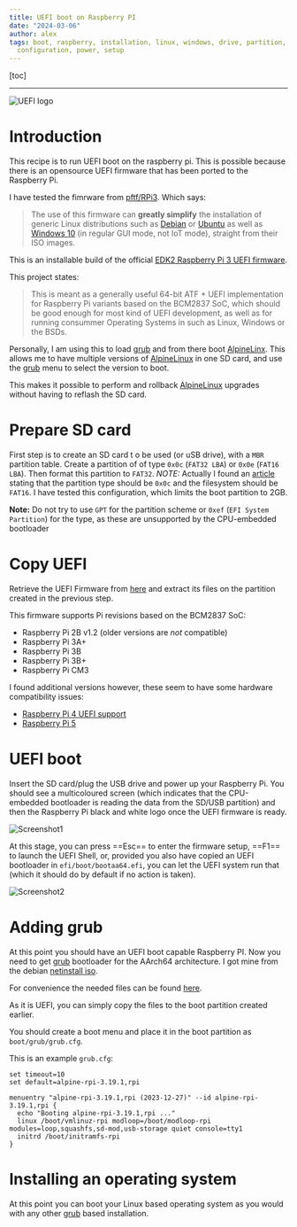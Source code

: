 ```yaml
---
title: UEFI boot on Raspberry PI
date: "2024-03-06"
author: alex
tags: boot, raspberry, installation, linux, windows, drive, partition, filesystem,
  configuration, power, setup
---
```

[toc]
***
![UEFI logo]({static}/images/2024/uefi_forum.png)

# Introduction

This recipe is to run UEFI boot on the raspberry pi.  This is possible because
there is an opensource UEFI firmware that has been ported to the Raspberry Pi.

I have tested the fimrware from [pftf/RPi3][uefi-pi3]. 
Which says:

> The use of this firmware can __greatly simplify__ the installation of generic Linux
> distributions such as [Debian](https://pete.akeo.ie/2019/07/installing-debian-arm64-on-raspberry-pi.html)
> or [Ubuntu](https://github.com/tianocore/edk2-platforms/blob/master/Platform/RaspberryPi/RPi3/Systems.md#Ubuntu)
> as well as [Windows 10](https://www.worproject.ml/) (in regular GUI mode, not IoT mode),
> straight from their ISO images.

This is an installable build of the official
[EDK2 Raspberry Pi 3 UEFI firmware](https://github.com/tianocore/edk2-platforms/tree/master/Platform/RaspberryPi/RPi3).

This project states:

> This is meant as a generally useful 64-bit ATF + UEFI implementation for
> Raspberry Pi variants based on the BCM2837 SoC, which should be good enough for
> most kind of UEFI development, as well as for running consummer Operating Systems
> in such as Linux, Windows or the BSDs.

Personally, I am using this to load [grub][grub] and from there boot [AlpineLinx][al].
This allows me to have multiple versions of [AlpineLinux][al] in one SD card, and
use the [grub][grub] menu to select the version to boot.

This makes it possible to perform and rollback [AlpineLinux][al] upgrades without
having to reflash the SD card.

# Prepare SD card

First step is to create an SD card t o be used (or uSB drive), with a `MBR` partition
table.  Create a partition of of type `0x0c` (`FAT32 LBA`) or `0x0e`
(`FAT16 LBA`). Then format this partition to `FAT32`.  *NOTE:* Actually I found
an [article](https://pete.akeo.ie/2019/07/installing-debian-arm64-on-raspberry-pi.html)
stating that the partition type should be `0x0c` and the filesystem should be 
`FAT16`.  I have tested this configuration, which limits the boot partition to 2GB.

__Note:__ Do not try to use `GPT` for the partition scheme or `0xef` (`EFI System
Partition`)  for the type, as these are unsupported by the CPU-embedded bootloader

# Copy UEFI

Retrieve the UEFI Firmware from [here][uefi-pi3] and extract its files on
the partition created in the previous step.

This firmware supports Pi revisions based on the BCM2837 SoC:

- Raspberry Pi 2B v1.2 (older versions are *not* compatible)
- Raspberry Pi 3A+
- Raspberry Pi 3B
- Raspberry Pi 3B+
- Raspberry Pi CM3

I found additional versions however, these seem to have some hardware
compatibility issues:

- [Raspberry Pi 4 UEFI support](https://github.com/pftf/RPi4)
- [Raspberry Pi 5](https://github.com/worproject/rpi5-uefi)

# UEFI boot

Insert the SD card/plug the USB drive and power up your Raspberry Pi. You should see a
multicoloured screen (which indicates that the CPU-embedded bootloader is reading the
data from the SD/USB partition) and then the Raspberry Pi black and white logo once the
UEFI firmware is ready.

![Screenshot1]({static}/images/2024/pi-uefi-Screenshot1.png)

At this stage, you can press ==Esc== to enter the firmware setup, ==F1==
to launch the UEFI Shell, or, provided you also have copied an UEFI bootloader in
`efi/boot/bootaa64.efi`, you can let the UEFI system run that (which it should do by
default if no action is taken).

![Screenshot2]({static}/images/2024/pi-uefi-Screenshot2.png)

# Adding grub

At this point you should have an UEFI boot capable Raspberry PI.  Now you need
to get [grub][grub] bootloader for the AArch64 architecture.  I got mine from
the debian [netinstall iso](https://cdimage.debian.org/debian-cd/current/arm64/iso-cd/).

For convenience the needed files can be found
[here]({static}/images/2024/uefi-pi/grub-aarch64.zip).

As it is UEFI, you can simply copy the files to the boot partition created earlier.

You should create a boot menu and place it in the boot partition as `boot/grub/grub.cfg`.

This is an example `grub.cfg`:

```text
set timeout=10
set default=alpine-rpi-3.19.1,rpi

menuentry "alpine-rpi-3.19.1,rpi (2023-12-27)" --id alpine-rpi-3.19.1,rpi {
  echo "Booting alpine-rpi-3.19.1,rpi ..."
  linux /boot/vmlinuz-rpi modloop=/boot/modloop-rpi modules=loop,squashfs,sd-mod,usb-storage quiet console=tty1 
  initrd /boot/initramfs-rpi
}
```

# Installing an operating system

At this point you can boot your Linux based operating system as you would with any
other [grub][grub] based installation.



  [grub]: https://www.gnu.org/software/grub/
  [al]: https://alpinelinux.org/
  [uefi-pi3]: https://github.com/pftf/RPi3
  